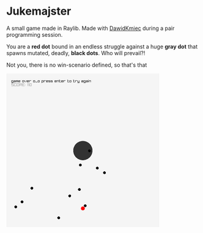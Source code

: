 # Jukemajster

A small game made in Raylib. Made with [DawidKmiec](https://github.com/DawidKmiec) during a pair programming session.

You are a <b>red dot</b> bound in an endless struggle against a huge <b>gray dot</b> that spawns mutated, deadly, <b>black dots</b>. Who will prevail?!

Not you, there is no win-scenario defined, so that's that

<img src="./screenshot.png" width=400 />